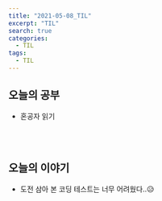 ```yaml
---
title: "2021-05-08_TIL"
excerpt: "TIL"
search: true
categories: 
  - TIL
tags: 
  - TIL
---
```



## 오늘의 공부

- 혼공자 읽기


<br><br>

## 오늘의 이야기

- 도전 삼아 본 코딩 테스트는 너무 어려웠다..😥<br> 
    


<br> <br> 



